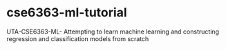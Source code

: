 # cse6363-ml-tutorial
UTA-CSE6363-ML- Attempting to learn machine learning and constructing regression and classification models from scratch
